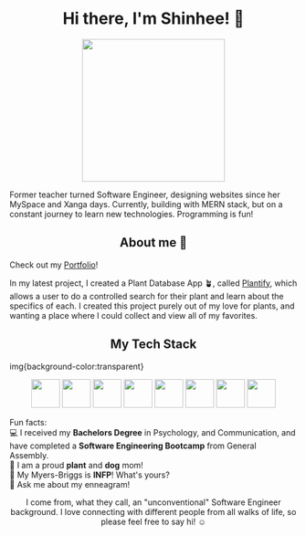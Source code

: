### <h1 align="center">Hi there, I'm Shinhee! 👋</h1>

<p align="center"><img src="https://media.giphy.com/media/YrZECW1GgBkqat6F0B/giphy.gif" width="250" height="250"/></p>

Former teacher turned Software Engineer, designing websites since her MySpace and Xanga days. Currently, building with MERN stack, but on a constant journey to learn new technologies. Programming is fun!

<h2 align="center">About me 💭</h2>

Check out my [Portfolio](https://shinheep.github.io/)!

In my latest project, I created a Plant Database App 🪴, called [Plantify](https://shinheep.github.io/Plantify/#/), which allows a user to do a controlled search for their plant and learn about the specifics of each. I created this project purely out of my love for plants, and wanting a place where I could collect and view all of my favorites.

<h2 align="center">My Tech Stack</h2>

img{background-color:transparent}

<p align="center">
  <img src="https://cdn-icons-png.flaticon.com/512/732/732212.png" width="50" height="50"/>
  <img src="https://cdn4.iconfinder.com/data/icons/iconsimple-programming/512/css-512.png" width="50" height="50"/>
  <img src="https://icon-library.com/images/javascript-icon-png/javascript-icon-png-23.jpg" width="50" height="50"/>
  <img src="https://e7.pngegg.com/pngimages/452/495/png-clipart-react-javascript-angularjs-ionic-github-text-logo-thumbnail.png" width="50" height="50"/>
  <img src="https://p7.hiclipart.com/preview/394/193/276/learning-python-programming-language-computer-programming-logo-photo-studio-flex-design-thumbnail.jpg" width="50" height="50"/>
  <img src="https://icon-library.com/images/django-icon/django-icon-0.jpg" width="50" height="50"/>
  <img src="https://w1.pngwing.com/pngs/711/379/png-transparent-green-grass-mongodb-database-documentoriented-database-dashboard-nosql-bson-javascript.png" width="50" height="50"/>
  <img src="https://pngset.com/images/node-js-nodejs-number-symbol-text-recycling-symbol-transparent-png-1383018.png" width="50" height="50"/>
</p>


Fun facts: <br>
💻 I received my **Bachelors Degree** in Psychology, and Communication, and have completed a **Software Engineering Bootcamp** from General Assembly. <br>
🐶 I am a proud **plant** and **dog** mom! <br>
🌝 My Myers-Briggs is **INFP**! What's yours? <br>
🌸 Ask me about my enneagram!

<p align="center">I come from, what they call, an "unconventional" Software Engineer background. I love connecting with different people from all walks of life, so please feel free to say hi! ☺️</p>

<!--
**shinheep/shinheep** is a ✨ _special_ ✨ repository because its `README.md` (this file) appears on your GitHub profile.

Here are some ideas to get you started:

- 🔭 I’m currently working on ...
- 🌱 I’m currently learning ...
- 👯 I’m looking to collaborate on ...
- 🤔 I’m looking for help with ...
- 💬 Ask me about ...
- 📫 How to reach me: ...
- 😄 Pronouns: ...
- ⚡ Fun fact: ...
-->
